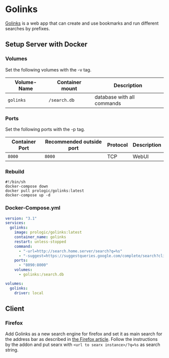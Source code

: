 # Golinks

[Golinks](https://github.com/prologic/golinks) is a web app that can create and
use bookmarks and run different searches by prefixes.

## Setup Server with Docker

### Volumes

Set the following volumes with the -v tag.

| Volume-Name | Container mount | Description                |
| ----------- | --------------- | -------------------------- |
| `golinks`   | `/search.db`    | database with all commands |

### Ports

Set the following ports with the -p tag.

| Container Port | Recommended outside port | Protocol | Description |
| -------------- | ------------------------ | -------- | ----------- |
| `8000`         | `8000`                   | TCP      | WebUI       |

### Rebuild

```shell
#!/bin/sh
docker-compose down
docker pull prologic/golinks:latest
docker-compose up -d
```

### Docker-Compose.yml

```yml
version: "3.1"
services:
  golinks:
    image: prologic/golinks:latest
    container_name: golinks
    restart: unless-stopped
    command:
      - "-url=http://search.home.server/search?q=%s"
      - "-suggest=https://suggestqueries.google.com/complete/search?client=firefox&q=%s"
    ports:
      - "8090:8000"
    volumes:
      - golinks:/search.db

volumes:
  golinks:
    driver: local
```

## Client

### Firefox

Add Golinks as a new search engine for firefox and set it as main search for the
address bar as described in [the Firefox article](./firefox.md).
Follow the instructions by the addon and put searx with
`<url to searx instance>/?q=%s` as search string.
